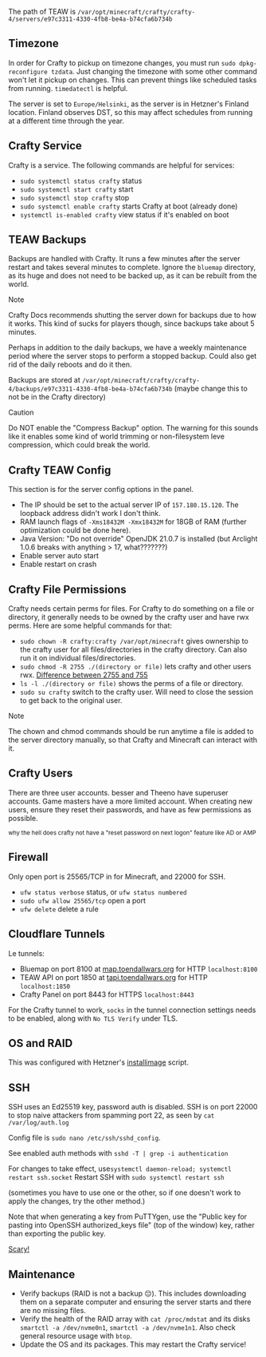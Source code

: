 The path of TEAW is
`/var/opt/minecraft/crafty/crafty-4/servers/e97c3311-4330-4fb8-be4a-b74cfa6b734b`

## Timezone
In order for Crafty to pickup on timezone changes, you must run `sudo dpkg-reconfigure tzdata`. Just changing
the timezone with some other command won't let it pickup on changes. This can prevent things like scheduled tasks from
running. `timedatectl` is helpful.

The server is set to `Europe/Helsinki`, as the server is in Hetzner's Finland location. Finland observes DST, so this
may affect schedules from running at a different time through the year.

## Crafty Service
Crafty is a service. The following commands are helpful for services:
- `sudo systemctl status crafty` status
- `sudo systemctl start crafty` start
- `sudo systemctl stop crafty` stop
- `sudo systemctl enable crafty` starts Crafty at boot (already done)
- `systemctl is-enabled crafty` view status if it's enabled on boot

## TEAW Backups
Backups are handled with Crafty. It runs a few minutes after the server restart and takes several minutes to complete.
Ignore the `bluemap` directory, as its huge and does not need to be backed up, as it can be rebuilt from the world.

> [!NOTE]
> Crafty Docs recommends shutting the server down for backups due to how it works. This kind of sucks for players though, since
backups take about 5 minutes.
> 
> Perhaps in addition to the daily backups, we have a weekly maintenance period where the server stops to perform
> a stopped backup. Could also get rid of the daily reboots and do it then.

Backups are stored at `/var/opt/minecraft/crafty/crafty-4/backups/e97c3311-4330-4fb8-be4a-b74cfa6b734b` (maybe change this
to not be in the Crafty directory)

> [!CAUTION]
> Do NOT enable the "Compress Backup" option. The warning for this sounds like it enables some kind of world trimming or non-filesystem
leve compression, which could break the world. 

## Crafty TEAW Config
This section is for the server config options in the panel.
- The IP should be set to the actual server IP of `157.180.15.120`. The loopback address didn't work I don't think.
- RAM launch flags of `-Xms18432M -Xmx18432M` for 18GB of RAM (further optimization could be done here).
- Java Version: "Do not override" OpenJDK 21.0.7 is installed (but Arclight 1.0.6 breaks with anything > 17, what???????)
- Enable server auto start
- Enable restart on crash

## Crafty File Permissions
Crafty needs certain perms for files. For Crafty to do something on a file or directory, it generally needs to be owned
by the crafty user and have rwx perms. Here are some helpful commands for that:
- `sudo chown -R crafty:crafty /var/opt/minecraft` gives ownership to the crafty user for all files/directories in the 
crafty directory. Can also run it on individual files/directories.
- `sudo chmod -R 2755 ./(directory or file)` lets crafty and other users rwx. [Difference between 2755 and 755](https://unix.stackexchange.com/questions/52707/difference-between-chmod-775-and-chmod-2755)
- `ls -l ./(directory or file)` shows the perms of a file or directory.
- `sudo su crafty` switch to the crafty user. Will need to close the session to get back to the original user.

> [!NOTE]
> The chown and chmod commands should be run anytime a file is added to the server directory manually, so that Crafty
> and Minecraft can interact with it.

## Crafty Users
There are three user accounts. besser and Theeno have superuser accounts. Game masters have a more limited account.
When creating new users, ensure they reset their passwords, and have as few permissions as possible. 

<sub>why the hell does crafty not have a "reset password on next logon" feature like AD or AMP</sub>

## Firewall
Only open port is 25565/TCP in for Minecraft, and 22000 for SSH.
- `ufw status verbose` status, or `ufw status numbered`
- `sudo ufw allow 25565/tcp` open a port
- `ufw delete` delete a rule

## Cloudflare Tunnels
Le tunnels:
- Bluemap on port 8100 at [map.toendallwars.org]([map.toendallwars.org) for HTTP `localhost:8100`
- TEAW API on port 1850 at [tapi.toendallwars.org]([tapi.toendallwars.org) for HTTP `localhost:1850`
- Crafty Panel on port 8443 for HTTPS `localhost:8443`

For the Crafty tunnel to work, `socks` in the tunnel connection settings needs to be enabled, along with `No TLS Verify` under
TLS.

## OS and RAID
This was configured with Hetzner's [installimage](https://docs.hetzner.com/robot/dedicated-server/operating-systems/installimage/) script.

## SSH
SSH uses an Ed25519 key, password auth is disabled.
SSH is on port 22000 to stop naive attackers from spamming port 22, as seen by `cat /var/log/auth.log`

Config file is `sudo nano /etc/ssh/sshd_config`. 

See enabled auth methods with `sshd -T | grep -i authentication`

For changes to take effect, use`systemctl daemon-reload; systemctl restart ssh.socket`
Restart SSH with `sudo systemctl restart ssh`

(sometimes you have to use one or the other, so if one doesn't work to apply the changes, try the other method.)

Note that when generating a key from PuTTYgen, use the "Public key for pasting into OpenSSH authorized_keys file" 
(top of the window) key, rather than exporting the public key.

[Scary!](https://www.reddit.com/r/homelab/comments/5pydet/so_youve_got_ssh_how_do_you_secure_it/)

## Maintenance
- Verify backups (RAID is not a backup 😔). This includes downloading them on a separate computer and ensuring the server starts and there are
  no missing files.
- Verify the health of the RAID array with `cat /proc/mdstat` and its disks `smartctl -a /dev/nvme0n1`, `smartctl -a /dev/nvme1n1`.
  Also check general resource usage with `btop`.
- Update the OS and its packages. This may restart the Crafty service!
